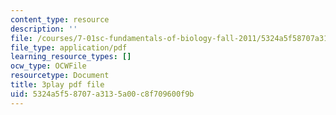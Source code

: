 ```yaml
---
content_type: resource
description: ''
file: /courses/7-01sc-fundamentals-of-biology-fall-2011/5324a5f58707a3135a00c8f709600f9b_OBloWTHFPZc.pdf
file_type: application/pdf
learning_resource_types: []
ocw_type: OCWFile
resourcetype: Document
title: 3play pdf file
uid: 5324a5f5-8707-a313-5a00-c8f709600f9b
---
```

